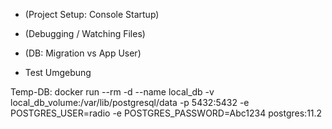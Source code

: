 - (Project Setup: Console Startup)
- (Debugging / Watching Files)
- (DB: Migration vs App User)

- Test Umgebung

Temp-DB:
docker run --rm -d --name local_db -v local_db_volume:/var/lib/postgresql/data -p 5432:5432 -e POSTGRES_USER=radio -e POSTGRES_PASSWORD=Abc1234 postgres:11.2